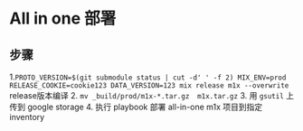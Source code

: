 # All in one 部署

## 步骤

 1.`PROTO_VERSION=$(git submodule status | cut -d' ' -f 2) MIX_ENV=prod RELEASE_COOKIE=cookie123 DATA_VERSION=123 mix release m1x --overwrite` release版本编译
 2. `mv _build/prod/m1x-*.tar.gz  m1x.tar.gz`
 3. 用 `gsutil` 上传到 google storage 
 4. 执行 playbook 部署 all-in-one m1x 项目到指定 inventory
